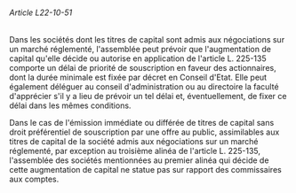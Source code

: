 ###### Article L22-10-51

Dans les sociétés dont les titres de capital sont admis aux négociations sur un marché réglementé, l'assemblée peut prévoir que l'augmentation de capital qu'elle décide ou autorise en application de l'article L. 225-135 comporte un délai de priorité de souscription en faveur des actionnaires, dont la durée minimale est fixée par décret en Conseil d'Etat. Elle peut également déléguer au conseil d'administration ou au directoire la faculté d'apprécier s'il y a lieu de prévoir un tel délai et, éventuellement, de fixer ce délai dans les mêmes conditions.

Dans le cas de l'émission immédiate ou différée de titres de capital sans droit préférentiel de souscription par une offre au public, assimilables aux titres de capital de la société admis aux négociations sur un marché réglementé, par exception au troisième alinéa de l'article L. 225-135, l'assemblée des sociétés mentionnées au premier alinéa qui décide de cette augmentation de capital ne statue pas sur rapport des commissaires aux comptes.

